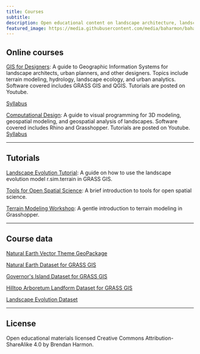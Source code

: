 ```yaml
---
title: Courses
subtitle:
description: Open educational content on landscape architecture, landscape ecology, digital design, digital fabrication, and geospatial modeling.
featured_image: https://media.githubusercontent.com/media/baharmon/baharmon.github.io/master/images/
---
```


## Online courses

[GIS for Designers](gis-for-designers): A guide to Geographic Information Systems for landscape architects, urban planners, and other designers. Topics include terrain modeling, hydrology, landscape ecology, and urban analytics. Software covered includes GRASS GIS and QGIS. Tutorials are posted on [<i class="fab fa-youtube"></i>](https://www.youtube.com/c/BrendanHarmon) Youtube.
<!--and [<i class="fab fa-vimeo-v"></i>](https://vimeo.com/showcase/7356098) Vimeo.-->
[<i class="fas fa-book"></i> Syllabus](https://github.com/baharmon/syllabi/blob/master/gis-for-designers-syllabus-2022.pdf?raw=true)


[Computational Design](generative-landscapes): A guide to visual programming for 3D modeling, geospatial modeling, and geospatial analysis of landscapes. Software covered includes Rhino and Grasshopper. Tutorials are posted on [<i class="fab fa-youtube"></i>](https://www.youtube.com/c/BrendanHarmon) Youtube.
[<i class="fas fa-book"></i> Syllabus](https://github.com/baharmon/syllabi/blob/master/computational-design-syllabus-2023.pdf?raw=true)

<!--[Digital Landscapes](digital-landscapes): An introduction to 3D modeling and 3D rendering landscapes. Software covered includes Rhino, Lumion, Thea Render, and Adobe CC. Tutorials are posted on [<i class="fab fa-youtube"></i>](https://www.youtube.com/c/BrendanHarmon) Youtube.-->

---

## Tutorials

<i class="fab fa-github"></i>
[Landscape Evolution Tutorial](https://github.com/baharmon/landscape_evolution/blob/master/tutorial.md):
A guide on how to use the landscape evolution model r.sim.terrain in GRASS GIS.

<i class="fab fa-github"></i>
[Tools for Open Spatial Science](open-spatial-science):
A brief introduction to tools for open spatial science.

<i class="fab fa-github"></i>
[Terrain Modeling Workshop](terrain-modeling-workshop):
A gentle introduction to terrain modeling in Grasshopper.

---

## Course data

<i class="ms ms-qgis"></i>
[Natural Earth Vector Theme GeoPackage](http://naciscdn.org/naturalearth/packages/natural_earth_vector.gpkg.zip)

<i class="ms ms-grass-gis"></i>
[Natural Earth Dataset for GRASS GIS](https://zenodo.org/record/3762852/files/natural-earth-dataset.zip?download=1)

<i class="ms ms-grass-gis"></i>
[Governor's Island Dataset for GRASS GIS](https://zenodo.org/record/3940780/files/nyspf_govenors_island.zip?download=1)

<i class="ms ms-grass-gis"></i>
[Hilltop Arboretum Landform Dataset for GRASS GIS](http://doi.org/10.5281/zenodo.3749397)

<i class="ms ms-grass-gis"></i>
[Landscape Evolution Dataset](https://github.com/baharmon/landscape_evolution_dataset)

---

<!--
## Syllabi

| Course | Syllabus |
| -------|:-------:|
| LA 2101 Landscape Representation III | [2018](https://github.com/baharmon/syllabi/blob/master/digital-landscapes-syllabus-2018.pdf?raw=true), [2019](https://github.com/baharmon/syllabi/blob/master/digital-landscapes-syllabus-2019.pdf), [2020](https://github.com/baharmon/syllabi/blob/master/digital-landscapes-syllabus-2020.pdf?raw=true), [2021](https://github.com/baharmon/syllabi/blob/master/digital-landscapes-syllabus-2021.pdf?raw=true) |
| LA 4201 GIS for Designers | [2019](https://github.com/baharmon/syllabi/blob/master/gis-for-designers-syllabus-2019.pdf?raw=true), [2020](https://github.com/baharmon/syllabi/blob/master/gis-for-designers-syllabus-2020.pdf?raw=true) |
| LA 7102 Graduate Representation II | [2018](https://github.com/baharmon/syllabi/blob/master/digital-landscapes-syllabus-2018.pdf?raw=true), [2019](https://github.com/baharmon/syllabi/blob/master/digital-landscapes-syllabus-2019.pdf?raw=true), [2020](https://github.com/baharmon/syllabi/blob/master/digital-landscapes-syllabus-2020.pdf?raw=true), [2021](https://github.com/baharmon/syllabi/blob/master/digital-landscapes-syllabus-2021.pdf?raw=true) |
| LA 7031 Water Systems Studio | [2018](https://github.com/baharmon/syllabi/blob/master/water-systems-syllabus-2018.pdf?raw=true) |
| LA 7032 Graduate Representation III | [2017](https://github.com/baharmon/syllabi/blob/master/generative-landscapes-syllabus-2017.pdf?raw=true), [2018](https://github.com/baharmon/syllabi/blob/master/generative-landscapes-syllabus-2018.pdf?raw=true), [2020](https://github.com/baharmon/syllabi/blob/master/generative-landscapes-syllabus-2020.pdf?raw=true), [2021](https://github.com/baharmon/syllabi/blob/master/generative-landscapes-syllabus-2021.pdf?raw=true) |
| LA 7051 Advanced Topics Studio | [2019](https://github.com/baharmon/syllabi/blob/master/giant-panda-syllabus-2019.pdf), [2020](https://github.com/baharmon/syllabi/blob/master/generative-fabrication-syllabus-2020.pdf?raw=true), [2021](https://github.com/baharmon/syllabi/blob/master/ecological-robotics-syllabus-2021.pdf?raw=true) |
| LA 7055 GIS for Designers | [2019](https://github.com/baharmon/syllabi/blob/master/gis-for-designers-syllabus-2019.pdf?raw=true), [2020](https://github.com/baharmon/syllabi/blob/master/gis-for-designers-syllabus-2020.pdf?raw=true) |
| LA 7504 Ecological Robotics | [2020](https://github.com/baharmon/syllabi/blob/master/ecological-robotics-syllabus-2020.pdf?raw=true) |
| DART 7003 Digital Culture Seminar | [ 2018](https://github.com/baharmon/syllabi/blob/master/digital-culture-syllabus-2018.pdf?raw=true) |

---
-->

## License
<i class="fab fa-creative-commons"></i>
Open educational materials licensed
Creative Commons Attribution-ShareAlike 4.0
by Brendan Harmon.
